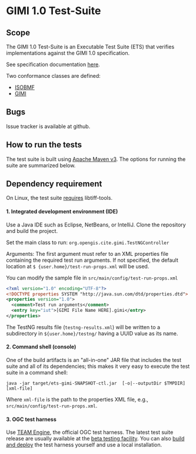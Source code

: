 # GIMI 1.0 Test-Suite

## Scope
The GIMI 1.0 Test-Suite is an Executable Test Suite (ETS) that verifies implementations against the GIMI 1.0 specification.

See specification documentation [here](https://github.com/opengeospatial/gimi).

Two conformance classes are defined:
  * [ISOBMF](http://www.opengis.net/spec/TDB)
  * [GIMI](http://www.opengis.net/spec/TBD)

## Bugs
Issue tracker is available at github.

## How to run the tests
The test suite is built using [Apache Maven v3](https://maven.apache.org/). The options
for running the suite are summarized below.

## Dependency requirement

On Linux, the test suite [requires](https://github.com/opengeospatial/ets-geotiff11/blob/master/src/main/java/org/opengis/cite/geotiff11/util/URIUtils.java#L203) libtiff-tools.


#### 1. Integrated development environment (IDE)

Use a Java IDE such as Eclipse, NetBeans, or IntelliJ. Clone the repository and build the project.

Set the main class to run: `org.opengis.cite.gimi.TestNGController`

Arguments: The first argument must refer to an XML properties file containing the
required test run arguments. If not specified, the default location at `$
{user.home}/test-run-props.xml` will be used.

You can modify the sample file in `src/main/config/test-run-props.xml`

```xml
<?xml version="1.0" encoding="UTF-8"?>
<!DOCTYPE properties SYSTEM "http://java.sun.com/dtd/properties.dtd">
<properties version="1.0">
  <comment>Test run arguments</comment>
  <entry key="iut">[GIMI File Name HERE].gimi</entry>
</properties>
```

The TestNG results file (`testng-results.xml`) will be written to a subdirectory
in `${user.home}/testng/` having a UUID value as its name.

#### 2. Command shell (console)

One of the build artifacts is an "all-in-one" JAR file that includes the test
suite and all of its dependencies; this makes it very easy to execute the test
suite in a command shell:

`java -jar target/ets-gimi-SNAPSHOT-ctl.jar  [-o|--outputDir $TMPDIR] [xml-file]`

Where `xml-file` is the path to the properties XML file, e.g., `src/main/config/test-run-props.xml`.

#### 3. OGC test harness

Use [TEAM Engine](https://github.com/opengeospatial/teamengine), the official OGC test harness.
The latest test suite release are usually available at the [beta testing facility](http://cite.opengeospatial.org/te2/).
You can also [build and deploy](https://github.com/opengeospatial/teamengine) the test
harness yourself and use a local installation.
